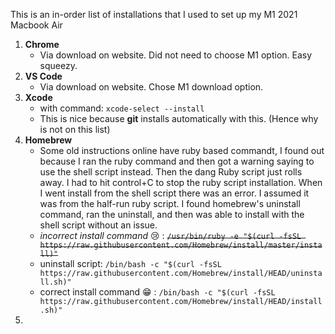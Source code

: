 This is an in-order list of installations that I used to set up my M1 2021 Macbook Air

1. **Chrome**
    - Via download on website.  Did not need to choose M1 option. Easy squeezy.
2. **VS Code**
    - Via download on website.  Chose M1 download option.
3. **Xcode**
    - with command: `xcode-select --install`
    - This is nice because **git** installs automatically with this.  (Hence why is not on this list)
4. **Homebrew**
    - Some old instructions online have ruby based commandt, I found out because I ran the ruby command and then got a warning saying to use the shell script instead.  Then the dang Ruby script just rolls away.  I had to hit control+C to stop the ruby script installation.  When I went install from the shell script there was an error.  I assumed it was from the half-run ruby script.  I found homebrew's uninstall command, ran the uninstall, and then was able to install with the shell script without an issue.
    - *incorrect install command* 😢 : ~~``/usr/bin/ruby -e "$(curl -fsSL https://raw.githubusercontent.com/Homebrew/install/master/install)"``~~
    - uninstall script: ```/bin/bash -c "$(curl -fsSL https://raw.githubusercontent.com/Homebrew/install/HEAD/uninstall.sh)"```
    - correct install command 😁 : ```/bin/bash -c "$(curl -fsSL https://raw.githubusercontent.com/Homebrew/install/HEAD/install.sh)"```
5. 